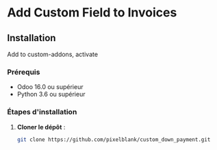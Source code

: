 # Add Custom Field to Invoices 

## Installation
Add to custom-addons, activate

### Prérequis

- Odoo 16.0 ou supérieur
- Python 3.6 ou supérieur

### Étapes d'installation

1. **Cloner le dépôt** :

   ```sh
   git clone https://github.com/pixelblank/custom_down_payment.git